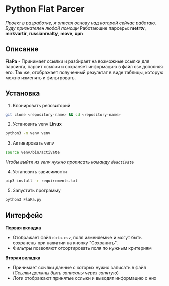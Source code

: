 # Python Flat Parcer
*Проект в разработке, я описал основу над которой сейчас работаю. Буду признателен любой помощи*
Работающие парсеры: **metrtv**, **mirkvartir**, **russianrealty**, **move**, **upn**

## Описание
**FlaPa** - Принимает ссылки и разбирает на возможные ссылки для парсинга, парсит ссылки и сохраняет информацию в файл csv дополняя его. Так же, отображает полученный результат в виде таблицы, которую можно изменять и фильтровать.

## Установка
1. Клонировать репозиторий 
```bash
git clone <repository-name> && cd <repository-name>
```
2. Установить venv
**Linux**
```bash
python3 -m venv venv
```

3. Активировать venv
```bash
source venv/bin/activate
```
*Чтобы выйти из venv нужно прописать команду `deactivate`*

4. Установить зависимости
```bash
pip3 install -r requirements.txt
```

5. Запустить программу 
```bash
python3 FlaPa.py
```

## Интерфейс
**Первая вкладка** 
- Отображает файл `data.csv`, поля изменяемые и могут быть сохранены при нажатии на кнопку "Сохранить".
- Фильтры позволяют отсортировать поля по нужным критериям

**Вторая вкладка**
- Принимает ссылки данные с которых нужно записать в файл (*Ссылки должны быть записаны через запятую*)
- Логи отображают принятые сслыки и выводят информацию о них 
